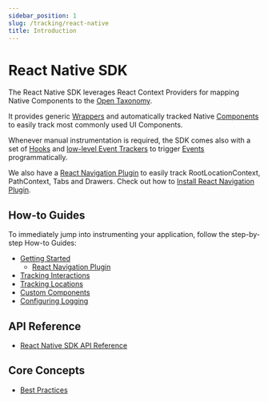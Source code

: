 ```yaml
---
sidebar_position: 1
slug: /tracking/react-native
title: Introduction
---
```

# React Native SDK

The React Native SDK leverages React Context Providers for mapping Native Components to the [Open Taxonomy](/taxonomy/introduction.md).

It provides generic [Wrappers](/tracking/react-native/api-reference/locationWrappers/overview.md) and automatically tracked Native [Components](/tracking/react-native/api-reference/trackedComponents/overview.md) to easily track most commonly used UI Components. 

Whenever manual instrumentation is required, the SDK comes also with a set of [Hooks](/tracking/react-native/api-reference/hooks/overview.md) and [low-level Event Trackers](/tracking/react-native/api-reference/eventTrackers/overview.md) to trigger [Events](/taxonomy/reference/events/overview.md) programmatically.

We also have a [React Navigation Plugin](/tracking/react-native/how-to-guides/getting-started.md#installing-react-navigation-plugin) to easily track RootLocationContext, PathContext, Tabs and Drawers. Check out how to [Install React Navigation Plugin](/tracking/react-native/how-to-guides/getting-started.md#install-react-navigation-plugin).

## How-to Guides
To immediately jump into instrumenting your application, follow the step-by-step How-to Guides:
- [Getting Started](/tracking/react-native/how-to-guides/getting-started.md)
  - [React Navigation Plugin](/tracking/react-native/how-to-guides/getting-started.md#installing-react-navigation-plugin)
- [Tracking Interactions](/tracking/react-native/how-to-guides/tracking-interactions.md)
- [Tracking Locations](/tracking/react-native/how-to-guides/tracking-locations.md)
- [Custom Components](/tracking/react-native/how-to-guides/custom-components.md)
- [Configuring Logging](/tracking/react-native/how-to-guides/configuring-logging.md)

## API Reference 
- [React Native SDK API Reference](/tracking/react-native/api-reference/overview.md)

## Core Concepts
- [Best Practices](/tracking/core-concepts/react-native/best-practices.md)
